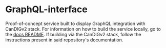 # GraphQL-interface

Proof-of-concept service built to display GraphQL integration with CanDIGv2 stack. For information on how to build the service locally, go to the [docs README](docs/README.md). If building via the CanDIGv2 stack, follow the instructions present in said repository's documentation.
